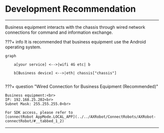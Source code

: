 
# Development Recommendation
---

Business equipment interacts with the chassis through wired network connections for command and information exchange.

???+ info
    It is recommended that business equipment use the Android operating system.


``` mermaid
graph 

    a[your service] <-->|wifi 4G etc| b
    
    b[Business device] <-->|eth| chassis["chassis"]
    
```

???+ question "Wired Connection for Business Equipment (Recommended)"
    
    Business equipment:<br>
    IP: 192.168.25.202<br>
    Subnet Mask: 255.255.255.0<br>

    For SDK access, please refer to
    [connectRobot AppMode.LOCAL_APP](../../AXRobot/ConnectRobots/AXRobot-connectRobot/#__tabbed_1_2)
---
